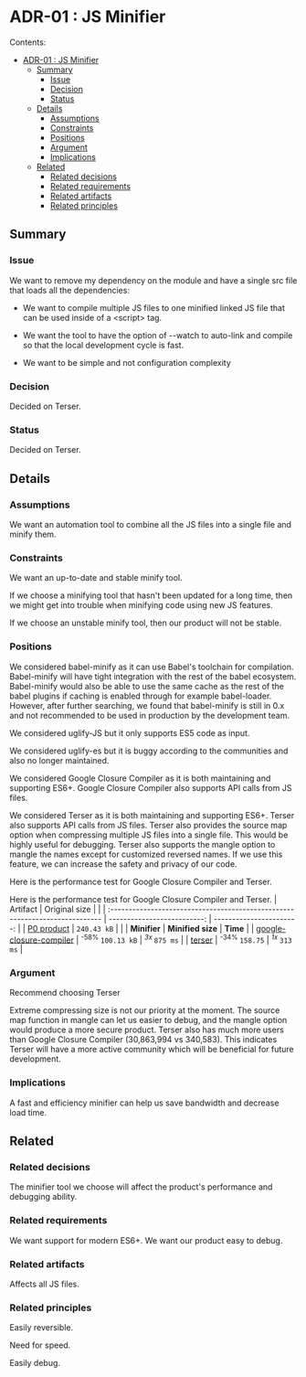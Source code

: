# ADR-01 : JS Minifier

Contents:

- [ADR-01 : JS Minifier](#adr-01--js-minifier)
  - [Summary](#summary)
    - [Issue](#issue)
    - [Decision](#decision)
    - [Status](#status)
  - [Details](#details)
    - [Assumptions](#assumptions)
    - [Constraints](#constraints)
    - [Positions](#positions)
    - [Argument](#argument)
    - [Implications](#implications)
  - [Related](#related)
    - [Related decisions](#related-decisions)
    - [Related requirements](#related-requirements)
    - [Related artifacts](#related-artifacts)
    - [Related principles](#related-principles)


## Summary


### Issue

We want to remove my dependency on the module and have a single src file that loads all the dependencies:

  * We want to compile multiple JS files to one minified linked JS file that can be used inside of a \<script\> tag.

  * We want the tool to have the option of --watch to auto-link and compile so that the local development cycle is fast.

  * We want to be simple and not configuration complexity


### Decision

Decided on Terser.


### Status

Decided on Terser.


## Details


### Assumptions

We want an automation tool to combine all the JS files into a single file and minify them. 



### Constraints

We want an up-to-date and stable minify tool. 

If we choose a minifying tool that hasn't been updated for a long time, then we might get into trouble when minifying code using new JS features.

If we choose an unstable minify tool, then our product will not be stable. 


### Positions

We considered babel-minify as it can use Babel's toolchain for compilation. Babel-minify will have tight integration with the rest of the babel ecosystem. Babel-minify would also be able to use the same cache as the rest of the babel plugins if caching is enabled through for example babel-loader. However, after further searching, we found that babel-minify is still in 0.x and not recommended to be used in production by the development team. 

We considered uglify-JS but it only supports ES5 code as input.

We considered uglify-es but it is buggy according to the communities and also no longer maintained.

We considered Google Closure Compiler as it is both maintaining and supporting ES6+. Google Closure Compiler also supports API calls from JS files. 

We considered Terser as it is both maintaining and supporting ES6+. Terser also supports API calls from JS files. Terser also provides the source map option when compressing multiple JS files into a single file. This would be highly useful for debugging. Terser also supports the mangle option to mangle the names except for customized reversed names. If we use this feature, we can increase the safety and privacy of our code. 

Here is the performance test for Google Closure Compiler and Terser.

Here is the performance test for Google Closure Compiler and Terser.
| Artifact                                                                     |               Original size |                          |
| :--------------------------------------------------------------------------- | --------------------------: | -----------------------: |
| [P0 product](https://github.com/save-thinking/group-1-save-thinking/pull/48) |                 `240.43 kB` |                          |
| **Minifier**                                                                 |           **Minified size** |                 **Time** |
| [google-closure-compiler](https://github.com/google/closure-compiler)        | <sup>-58% </sup>`100.13 kB` | <sup>*3x* </sup>`875 ms` |
| [terser](https://github.com/terser/terser)                                   |    <sup>-34% </sup>`158.75` | <sup>*1x* </sup>`313 ms` |


### Argument

Recommend choosing Terser

Extreme compressing size is not our priority at the moment. The source map function in mangle can let us easier to debug, and the mangle option would produce a more secure product. Terser also has much more users than Google Closure Compiler (30,863,994 vs 340,583). This indicates Terser will have a more active community which will be beneficial for future development. 


### Implications

A fast and efficiency minifier can help us save bandwidth and decrease load time. 


## Related


### Related decisions

The minifier tool we choose will affect the product's performance and debugging ability.


### Related requirements

We want support for modern ES6+. We want our product easy to debug.


### Related artifacts

Affects all JS files.


### Related principles

Easily reversible.

Need for speed.

Easily debug.


